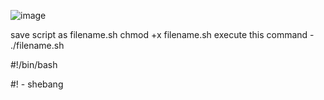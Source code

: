 ![image](https://github.com/pythonkid2/DevOps-Practice/assets/100591950/bb92da1f-49df-4587-9093-4a006f604c84)


save script as filename.sh 
chmod +x filename.sh
execute this command - ./filename.sh

#!/bin/bash

#! - shebang
